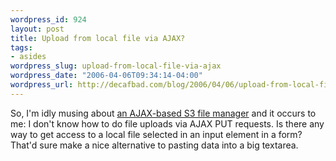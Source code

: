 ```yaml
--- 
wordpress_id: 924
layout: post
title: Upload from local file via AJAX?
tags: 
- asides
wordpress_slug: upload-from-local-file-via-ajax
wordpress_date: "2006-04-06T09:34:14-04:00"
wordpress_url: http://decafbad.com/blog/2006/04/06/upload-from-local-file-via-ajax
---
```

 <p>So, I'm idly musing about <a href="http://developer.amazonwebservices.com/connect/thread.jspa?messageID=36690&tstart=0#36690">an AJAX-based S3 file manager</a> and it occurs to me:  I don't know how to do file uploads via AJAX PUT requests.  Is there any way to get access to a local file selected in an input element in a form?  That'd sure make a nice alternative to pasting data into a big textarea.</p>
